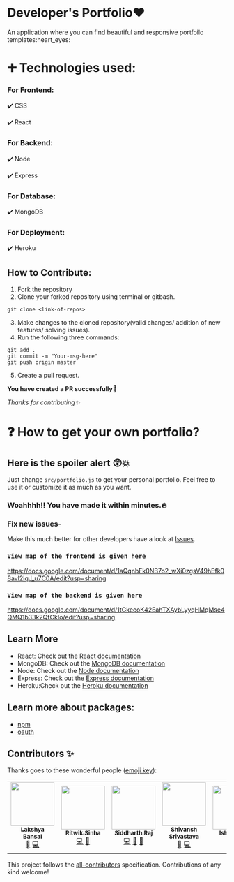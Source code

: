 # Developer's Portfolio:heart:

<p>An application where you can find beautiful and responsive portfoilo templates:heart_eyes:</p>

# :heavy_plus_sign: Technologies used:

### For Frontend:
:heavy_check_mark: CSS

:heavy_check_mark: React

### For Backend:
:heavy_check_mark: Node

:heavy_check_mark: Express

### For Database:
:heavy_check_mark: MongoDB

### For Deployment:
:heavy_check_mark: Heroku

## How to Contribute:

1. Fork the repository
2. Clone your forked repository using terminal or gitbash.

```
git clone <link-of-repos>
```

3. Make changes to the cloned repository(valid changes/ addition of new features/ solving issues).
4. Run the following three commands:

```
git add .
git commit -m "Your-msg-here"
git push origin master
```
5. Create a pull request.

<b>You have created a PR successfully:clap:</b>

<i> Thanks for contributing:sparkles:</i>

# :question: How to get your own portfolio?
## Here is the spoiler alert :astonished::collision:

Just change `src/portfolio.js` to get your personal portfolio. Feel free to use it or customize it as much as you want.
### Woahhhh!! You have made it within minutes.:fire:

### Fix new issues-
Make this much better for other developers have a look at [Issues](https://github.com/technojam/portfolio_generator/issues).

### `View map of the frontend is given here`
https://docs.google.com/document/d/1aQqnbFk0NB7o2_wXi0zgsV49hEfk08avl2IqJ_u7C0A/edit?usp=sharing

### `View map of the backend is given here`
https://docs.google.com/document/d/1tGkecoK42EahTXAybLyyqHMqMse4QMQ1b33k2QfCkIo/edit?usp=sharing


## Learn More
- React: Check out the [React documentation](https://reactjs.org/)
- MongoDB: Check out the [MongoDB documentation](https://docs.mongodb.com/)
- Node: Check out the [Node documentation](https://nodejs.org/en/docs/)
- Express: Check out the [Express documentation](https://developer.mozilla.org/en-US/docs/Learn/Server-side/Express_Nodejs/Introduction)
- Heroku:Check out the [Heroku documentation](https://devcenter.heroku.com/categories/deployment)
## Learn more about packages:
- [npm](https://www.npmjs.com/package/documentation)
- [oauth](https://www.npmjs.com/package/oauth)

## Contributors ✨

Thanks goes to these wonderful people ([emoji key](https://allcontributors.org/docs/en/emoji-key)):

<!-- ALL-CONTRIBUTORS-LIST:START - Do not remove or modify this section -->
<!-- prettier-ignore-start -->
<!-- markdownlint-disable -->
<table>
  <tr>
   <td align="center"><a href="https://github.com/lakshya-20"><img src="https://avatars.githubusercontent.com/lakshya-20" width="100px;" alt=""/><br /><sub><b>Lakshya Bansal</b></sub></a><br /><a href="https://github.com/lakshya-20/portfolio_generator/commits?author=harshcasper" title="Documentation">📖</a> <a href="https://github.com/lakshya-20/portfolio_generator/commits?author=harshcasper" title="Code">💻</a></td>
    <td align="center"><a href="https://github.com/Ritwik880"><img src="https://avatars.githubusercontent.com/Ritwik880" width="100px;" alt=""/><br /><sub><b>Ritwik Sinha</b></sub></a><br /><a href="https://github.com/Ritwik880/Helping-Hand/commits?author=agg-ritwik" title="Code">💻</a> <a href="#ideas-agg-ritwik" title="Ideas, Planning, & Feedback">🤔</a></td>
    <td align="center"><a href="https://github.com/sidhearts"><img src="https://avatars.githubusercontent.com/sidhearts" width="100px;" alt=""/><br /><sub><b>Siddharth Raj</b></sub></a><br /><a href="https://github.com/sidhearts/Portfolio-Generator/commits?author=yashk2000" title="Code">💻</a> <a href="https://github.com/sidhearts/Portfolio-Generator/commits?author=yashk2000" title="Documentation">📖</a> <a href="#ideas-yashk2000" title="Ideas, Planning, & Feedback">🤔</a></td>
    <td align="center"><a href="https://github.com/Shivansh2287"><img src="https://avatars.githubusercontent.com/Shivansh2287" width="100px;" alt=""/><br /><sub><b>Shivansh Srivastava</b></sub></a><br /><a href="https://github.com/Shivansh2287/portfolio_generator/commits?author=harshcasper" title="Documentation">📖</a> <a href="https://github.com/Shivansh2287/portfolio_generator/commits?author=harshcasper" title="Code">💻</a></td>
     <td align="center"><a href="https://github.com/Isha2103"><img src="https://avatars.githubusercontent.com/Isha2103" width="100px;" alt=""/><br /><sub><b>Isha Gupta</b></sub></a><br /><a href="https://github.com/Isha2103/Portfolio-Generator/commits?author=harshcasper" title="Documentation">📖</a> <a href="https://github.com/Isha2103/Portfolio-Generator/commits?author=harshcasper" title="Code">💻</a></td>
       <td align="center"><a href="https://github.com/tanishq-agarwal"><img src="https://avatars.githubusercontent.com/tanishq-agarwal" width="100px;" alt=""/><br /><sub><b>Tanishq Agarwal</b></sub></a><br /><a href="https://github.com/tanishq-agarwal/Helping-Hand/commits?author=harshcasper" title="Documentation">📖</a> <a href="https://github.com/tanishq-agarwal/commits?author=harshcasper" title="Code">💻</a></td>
        <td align="center"><a href="https://github.com/sakshi172015"><img src="https://avatars.githubusercontent.com/sakshi172015" width="100px;" alt=""/><br /><sub><b>Sakshi Jain</b></sub></a><br /><a href="https://github.com/sakshi172015/portfolio_generator/commits?author=harshcasper" title="Documentation">📖</a> <a href="https://github.com/sakshi172015/portfolio_generator/commits?author=harshcasper" title="Code">💻</a></td>
        <td align="center"><a href="https://github.com/Areeb786123"><img src="https://avatars.githubusercontent.com/Areeb786123" width="100px;" alt=""/><br /><sub><b>Areeb Ahmad</b></sub></a><br /><a href="https://github.com/Areeb786123/portfolio_generator/commits?author=harshcasper" title="Documentation">📖</a> <a href="https://github.com/Areeb786123/portfolio_generator/commits?author=harshcasper" title="Code">💻</a></td>
     
  </tr>
</table>

<!-- markdownlint-enable -->
<!-- prettier-ignore-end -->
<!-- ALL-CONTRIBUTORS-LIST:END -->

This project follows the [all-contributors](https://github.com/all-contributors/all-contributors) specification. Contributions of any kind welcome!

